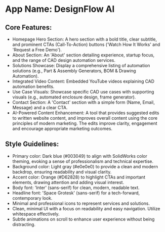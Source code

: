 # **App Name**: DesignFlow AI

## Core Features:

- Homepage Hero Section: A hero section with a bold title, clear subtitle, and prominent CTAs (Call-To-Action) buttons ('Watch How It Works' and 'Request a Free Demo').
- About Section: An 'About' section detailing experience, startup focus, and the range of CAD design automation services.
- Solutions Showcase: Display a comprehensive listing of automation solutions (e.g., Part & Assembly Generators, BOM & Drawing Automation).
- Integrated Video Content: Embedded YouTube videos explaining CAD automation benefits.
- Use Case Visuals: Showcase specific CAD use cases with supporting visuals (e.g., automated enclosure design, frame generator).
- Contact Section: A 'Contact' section with a simple form (Name, Email, Message) and a clear CTA.
- AI-Powered Content Enhancement: A tool that provides suggested edits to written website content, and improves overall content using the core principles of modern marketing. The edits improve clarity, engagement and encourage appropriate marketing outcomes.

## Style Guidelines:

- Primary color: Dark blue (#003049) to align with SolidWorks color theming, evoking a sense of professionalism and technical expertise.
- Background color: Light gray (#e0e0e0) to provide a clean and modern backdrop, ensuring readability and visual clarity.
- Accent color: Orange (#D62828) to highlight CTAs and important elements, drawing attention and adding visual interest.
- Body font: 'Inter' (sans-serif) for clean, modern, readable text.
- Headline font: 'Space Grotesk' (sans-serif) for a tech-forward, contemporary look.
- Minimal and professional icons to represent services and solutions.
- Clean, minimal UI with a focus on readability and easy navigation. Utilize whitespace effectively.
- Subtle animations on scroll to enhance user experience without being distracting.